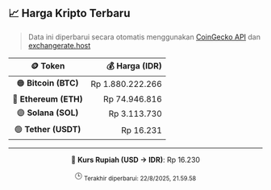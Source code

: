 

<!-- HARGA_KRIPTO -->
## 📈 Harga Kripto Terbaru

> Data ini diperbarui secara otomatis menggunakan [CoinGecko API](https://www.coingecko.com/) dan [exchangerate.host](https://exchangerate.host/)

<div align="center">

| 🪙 Token | 💰 Harga (IDR) |
|:------:|---------------:|
| 🟠 **Bitcoin (BTC)**   | Rp 1.880.222.266 |
| 🔵 **Ethereum (ETH)**  | Rp 74.946.816 |
| 🟣 **Solana (SOL)**    | Rp 3.113.730 |
| 🟢 **Tether (USDT)**   | Rp 16.231 |

---

💱 **Kurs Rupiah (USD → IDR)**: Rp 16.230

🕒 <sub>Terakhir diperbarui: 22/8/2025, 21.59.58</sub>

</div>
<!-- /HARGA_KRIPTO -->